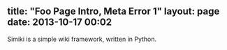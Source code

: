 title: "Foo Page Intro, Meta Error 1"
layout: page
date: 2013-10-17 00:02
---

Simiki is a simple wiki framework, written in Python.

